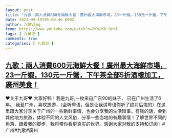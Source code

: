 ```yaml
---
layout: post
title: "九歌：兩人消費600元海鮮大餐！廣州最大海鮮市場，23一斤蝦，130元一斤蟹，下午茶全部5折酒樓加工，廣州美食！"
date: 2023-05-19T05:00:46.000Z
author: 九歌Vlog
from: https://www.youtube.com/watch?v=0YsUKB_OrnI
tags: [ 九哥记 ]
comments: True
categories: [ 九哥记 ]
---
```

<!--1684472446000-->
[九歌：兩人消費600元海鮮大餐！廣州最大海鮮市場，23一斤蝦，130元一斤蟹，下午茶全部5折酒樓加工，廣州美食！](https://www.youtube.com/watch?v=0YsUKB_OrnI)
------

<div>
♥关于九哥♥ 大家好鸭！我是九哥,一枚来自广东90的妹子， 已在广州生活了6年。 我爱广州，喜欢旅游，（会听粤语，但是让我讲粤语你听了绝对后悔的）在这里跟大家分享关于广州的一些新鲜事情，也会分享我的生活琐事。有钱的话，会到其他地方旅游，体验不同的人文风俗，分享一些当地的有趣事情！了解世界不同的角落，跟着我的脚步，我将带你看更真实的世界。感谢大家对我的支持和订阅！#广州#九歌#廣州
</div>
